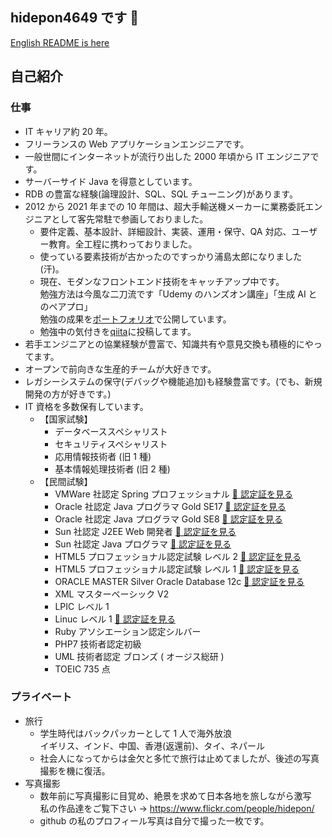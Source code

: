 ## hidepon4649 です 👋

<!--
**hidepon4649/hidepon4649** is a ✨ _special_ ✨ repository because its `README.md` (this file) appears on your GitHub profile.

Here are some ideas to get you started:

- 🔭 I’m currently working on ...
- 🌱 I’m currently learning ...
- 👯 I’m looking to collaborate on ...
- 🤔 I’m looking for help with ...
- 💬 Ask me about ...
- 📫 How to reach me: ...
- 😄 Pronouns: ...
- ⚡ Fun fact: ...
-->

[English README is here](README.en.md)

## 自己紹介

### 仕事

- IT キャリア約 20 年。
- フリーランスの Web アプリケーションエンジニアです。
- 一般世間にインターネットが流行り出した 2000 年頃から IT エンジニアです。
- サーバーサイド Java を得意としています。
- RDB の豊富な経験(論理設計、SQL、SQL チューニング)があります。
- 2012 から 2021 年までの 10 年間は、超大手輸送機メーカーに業務委託エンジニアとして客先常駐で参画しておりました。
  - 要件定義、基本設計、詳細設計、実装、運用・保守、QA 対応、ユーザー教育。全工程に携わっておりました。
  - 使っている要素技術が古かったのですっかり浦島太郎になりました(汗)。
  - 現在、モダンなフロントエンド技術をキャッチアップ中です。
    <br>勉強方法は今風な二刀流です「Udemy のハンズオン講座」「生成 AI とのペアプロ」
    <br>勉強の成果を[ポートフォリオ](https://github.com/hidepon4649/AttendanceManagement)で公開しています。
  - 勉強中の気付きを[qiita](https://qiita.com/hidepon4649)に投稿してます。
- 若手エンジニアとの協業経験が豊富で、知識共有や意見交換も積極的にやってます。
- オープンで前向きな生産的チームが大好きです。
- レガシーシステムの保守(デバッグや機能追加)も経験豊富です。(でも、新規開発の方が好きです。)
- IT 資格を多数保有しています。
  - 【国家試験】
    - データベーススペシャリスト
    - セキュリティスペシャリスト
    - 応用情報技術者 (旧 1 種)
    - 基本情報処理技術者 (旧 2 種)
  - 【民間試験】
    - VMWare 社認定 Spring プロフェッショナル [📄 認定証を見る](https://cp.certmetrics.com/vmware/en/public/transcript/a047edd2c9da41acada021d07dd41d1d)
    - Oracle 社認定 Java プログラマ Gold SE17 [📄 認定証を見る](./certificates/pdf/Java17Gold.pdf)
    - Oracle 社認定 Java プログラマ Gold SE8 [📄 認定証を見る](./certificates/pdf/Java8Gold.pdf)
    - Sun 社認定 J2EE Web 開発者 [📄 認定証を見る](./certificates/pdf/J2EE.pdf)
    - Sun 社認定 Java プログラマ [📄 認定証を見る](./certificates/pdf/Java2.pdf)
    - HTML5 プロフェッショナル認定試験 レベル 2 [📄 認定証を見る](./certificates/pdf/HTML5v2.pdf)
    - HTML5 プロフェッショナル認定試験 レベル 1 [📄 認定証を見る](./certificates/pdf/HTML5v1.pdf)
    - ORACLE MASTER Silver Oracle Database 12c [📄 認定証を見る](./certificates/pdf/Oracle12cSilver.pdf)
    - XML マスターベーシック V2
    - LPIC レベル 1
    - Linuc レベル 1 [📄 認定証を見る](./certificates/pdf/Linuc1.pdf)
    - Ruby アソシエーション認定シルバー
    - PHP7 技術者認定初級
    - UML 技術者認定 ブロンズ ( オージス総研 )
    - TOEIC 735 点

### プライベート

- 旅行
  - 学生時代はバックパッカーとして 1 人で海外放浪
    <br>イギリス、インド、中国、香港(返還前)、タイ、ネパール
  - 社会人になってからは金欠と多忙で旅行は止めてましたが、後述の写真撮影を機に復活。
- 写真撮影
  - 数年前に写真撮影に目覚め、絶景を求めて日本各地を旅しながら激写
    <br>私の作品達をご覧下さい → https://www.flickr.com/people/hidepon/
  - github の私のプロフィール写真は自分で撮った一枚です。
